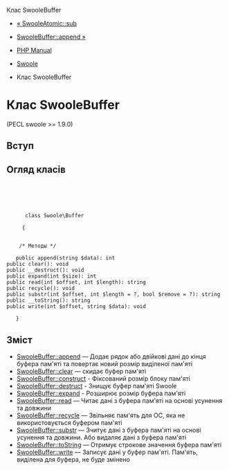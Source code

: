 Клас SwooleBuffer

-   [« SwooleAtomic::sub](swoole-atomic.sub.html)
    
-   [SwooleBuffer::append »](swoole-buffer.append.html)
    
-   [PHP Manual](index.html)
    
-   [Swoole](book.swoole.html)
    
-   Клас SwooleBuffer
    

# Клас SwooleBuffer

(PECL swoole >= 1.9.0)

## Вступ

## Огляд класів

```classsynopsis



    
     
      class Swoole\Buffer
     
     {


    /* Методы */
    
   public append(string $data): int
public clear(): void
public __destruct(): void
public expand(int $size): int
public read(int $offset, int $length): string
public recycle(): void
public substr(int $offset, int $length = ?, bool $remove = ?): string
public __toString(): string
public write(int $offset, string $data): void

   }
```

## Зміст

-   [SwooleBuffer::append](swoole-buffer.append.html) — Додає рядок або двійкові дані до кінця буфера пам'яті та повертає новий розмір виділеної пам'яті
-   [SwooleBuffer::clear](swoole-buffer.clear.html) — скидає буфер пам'яті
-   [SwooleBuffer::construct](swoole-buffer.construct.html) - Фіксований розмір блоку пам'яті
-   [SwooleBuffer::destruct](swoole-buffer.destruct.html) - Знищує буфер пам'яті Swoole
-   [SwooleBuffer::expand](swoole-buffer.expand.html) - Розширює розмір буфера пам'яті
-   [SwooleBuffer::read](swoole-buffer.read.html) — Читає дані з буфера пам'яті на основі усунення та довжини
-   [SwooleBuffer::recycle](swoole-buffer.recycle.html) — Звільняє пам'ять для ОС, яка не використовується буфером пам'яті
-   [SwooleBuffer::substr](swoole-buffer.substr.html) — Зчитує дані з буфера пам'яті на основі усунення та довжини. Або видаляє дані з буфера пам'яті
-   [SwooleBuffer::toString](swoole-buffer.tostring.html) — Отримує строкове значення буфера пам'яті
-   [SwooleBuffer::write](swoole-buffer.write.html) — Записує дані у буфер пам'яті. Пам'ять, виділена для буфера, не буде змінено